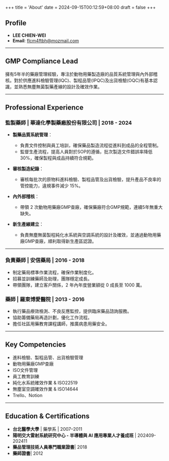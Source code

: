 +++
title = 'About'
date = 2024-09-15T00:12:59+08:00
draft = false
+++


## Profile

- **LEE CHIEN-WEI**
- **Email**: flcm4ftbh@mozmail.com

---

## GMP Compliance Lead

擁有5年半的藥廠管理經驗，專注於動物用藥製造廠的品質系統管理與內外部稽核。對於供應進料檢驗管理(IQC)、製程品管(IPQC)及出貨檢驗(OQC)有基本認識，並熟悉無塵無菌製藥產線的設計及確效作業。

---

## Professional Experience

### 監製藥師 | 華達化學製藥廠股份有限公司 | 2018 - 2024

- **製藥品質系統管理**：
  - 負責文件控制與員工培訓，確保藥品製造流程從進料到成品的全程管制。
  - 監督生產流程，提高人員對於SOP的遵循，批次製造文件錯誤率降低 30%，確保製程與成品持續符合規範。

- **審核製造紀錄**：
  - 審核每批次的原物料進料檢驗、製程品管及出貨檢驗，提升產品不良率的管控能力，違規事件減少 15%。

- **內外部稽核**：
  - 帶領 2 次動物用藥廠GMP查廠，確保藥廠符合GMP規範，連續5年無重大缺失。

- **新生產線建立**：
  - 負責無塵無菌製程純化水系統與空調系統的設計及確效，並通過動物用藥廠GMP查廠，順利取得新生產區認證。

---

### 負責藥師 | 安信藥局 | 2016 - 2018

- 制定藥局標準作業流程，確保作業制度化。
- 招募並訓練藥師及助理，團隊穩定成長。
- 帶領團隊，建立客戶關係，2 年內年度營業額從 0 成長至 1000 萬。

### 藥師 | 羅東博愛醫院 | 2013 - 2016

- 執行藥品療效檢測、不良反應監控，提供臨床藥品諮詢服務。
- 協助籌備藥局再造計劃，優化工作流程。
- 擔任社區用藥教育課程講師，推廣病患用藥安全。

---

## Key Competencies

- 進料檢驗、製程品管、出貨檢驗管理
- 動物用藥廠GMP查廠
- ISO文件管理
- 員工教育訓練
- 純化水系統確效作業 & ISO22519
- 無塵室空調確效作業 & ISO14644
- Trello、Notion

---

## Education & Certifications

- **台北醫學大學** | 藥學系 | 2007–2011
- **陽明交大雷射系統研究中心 - 半導體與 AI 應用專業人才養成班**  |  202409-202411
- **藥品管理技術人員專門職業證書**| 2018
- **藥師證書**| 2012

